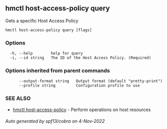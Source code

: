 ## hmctl host-access-policy query

Gets a specific Host Access Policy

```
hmctl host-access-policy query [flags]
```

### Options

```
  -h, --help        help for query
  -i, --id string   The ID of the Host Access Policy. (Required)
```

### Options inherited from parent commands

```
      --output-format string   Output format (default "pretty-print")
      --profile string         Configuration profile to use
```

### SEE ALSO

* [hmctl host-access-policy](hmctl_host-access-policy.md)	 - Perform operations on host resources

###### Auto generated by spf13/cobra on 4-Nov-2022
